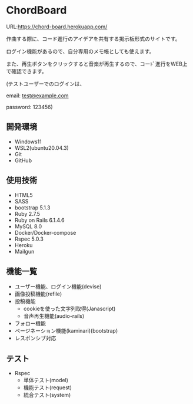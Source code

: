 # ChordBoard
URL:https://chord-board.herokuapp.com/


作曲する際に、コード進行のアイデアを共有する掲示板形式のサイトです。


ログイン機能があるので、自分専用のメモ帳としても使えます。


また、再生ボタンをクリックすると音楽が再生するので、コーﾄﾞ進行をWEB上で確認できます。


(テストユーザーでのログインは、


email: test@example.com


password: 123456)


## 開発環境
* Windows11
* WSL2(ubuntu20.04.3)
* Git
* GitHub

## 使用技術
* HTML5
* SASS
* bootstrap 5.1.3
* Ruby 2.7.5
* Ruby on Rails 6.1.4.6
* MySQL 8.0
* Docker/Docker-compose
* Rspec 5.0.3
* Heroku
* Mailgun


## 機能一覧
* ユーザー機能、ログイン機能(devise)
* 画像投稿機能(refile)
* 投稿機能
  * cookieを使った文字列取得(Janascript)
  * 音声再生機能(audio-rails)
* フォロー機能
* ページネーション機能(kaminari)(bootstrap)
* レスポンシブ対応

## テスト
* Rspec
  * 単体テスト(model)
  * 機能テスト(request)
  * 統合テスト(system)
